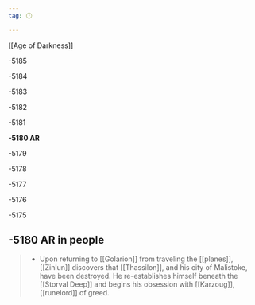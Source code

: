 ```yaml
---
tag: 🕛

---
```

[[Age of Darkness]]


-5185

-5184

-5183

-5182

-5181

**-5180 AR**

-5179

-5178

-5177

-5176

-5175



## -5180 AR in people

>  - Upon returning to [[Golarion]] from traveling the [[planes]], [[Zinlun]] discovers that [[Thassilon]], and his city of Malistoke, have been destroyed. He re-establishes himself beneath the [[Storval Deep]] and begins his obsession with [[Karzoug]], [[runelord]] of greed.






